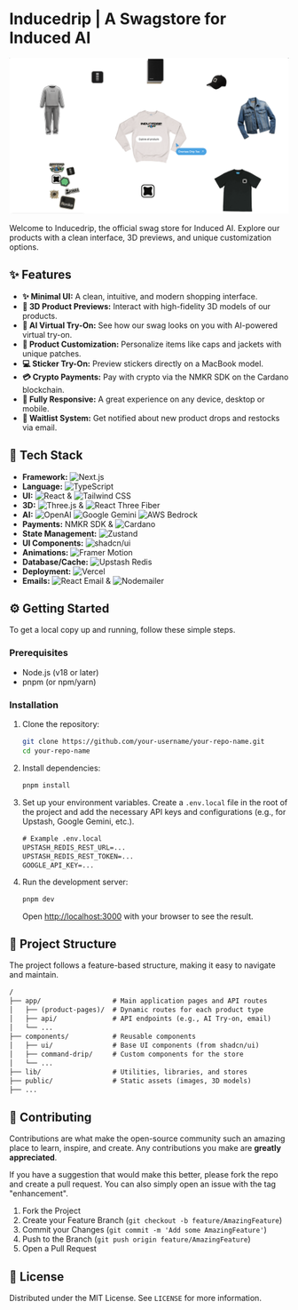 # Inducedrip | A Swagstore for Induced AI

[![Inducedrip Swag Store Demo](/public/og-image.png)](https://your-deployment-link.com)

Welcome to Inducedrip, the official swag store for Induced AI. Explore our products with a clean interface, 3D previews, and unique customization options.

## ✨ Features

- **✨ Minimal UI:** A clean, intuitive, and modern shopping interface.
- **🧊 3D Product Previews:** Interact with high-fidelity 3D models of our products.
- **🤖 AI Virtual Try-On:** See how our swag looks on you with AI-powered virtual try-on.
- **🎨 Product Customization:** Personalize items like caps and jackets with unique patches.
- **💻 Sticker Try-On:** Preview stickers directly on a MacBook model.
- **💳 Crypto Payments:** Pay with crypto via the NMKR SDK on the Cardano blockchain.
- **📱 Fully Responsive:** A great experience on any device, desktop or mobile.
- **💌 Waitlist System:** Get notified about new product drops and restocks via email.

## 🚀 Tech Stack

- **Framework:** ![Next.js](https://img.shields.io/badge/Next.js-000000?style=for-the-badge&logo=next.js&logoColor=white)
- **Language:** ![TypeScript](https://img.shields.io/badge/TypeScript-3178C6?style=for-the-badge&logo=typescript&logoColor=white)
- **UI:** ![React](https://img.shields.io/badge/React-20232A?style=for-the-badge&logo=react&logoColor=61DAFB) & ![Tailwind CSS](https://img.shields.io/badge/Tailwind_CSS-38B2AC?style=for-the-badge&logo=tailwind-css&logoColor=white)
- **3D:** ![Three.js](https://img.shields.io/badge/Three.js-000000?style=for-the-badge&logo=three.js&logoColor=white) & ![React Three Fiber](https://img.shields.io/badge/React_Three_Fiber-000000?style=for-the-badge&logo=react&logoColor=white)
- **AI:** ![OpenAI](https://img.shields.io/badge/OpenAI-412991?style=for-the-badge&logo=openai&logoColor=white) ![Google Gemini](https://img.shields.io/badge/Google_Gemini-8E75B6?style=for-the-badge&logo=google-gemini&logoColor=white) ![AWS Bedrock](https://img.shields.io/badge/AWS_Bedrock-232F3E?style=for-the-badge&logo=amazon-aws&logoColor=white)
- **Payments:** NMKR SDK & ![Cardano](https://img.shields.io/badge/Cardano-0033AD?style=for-the-badge&logo=cardano&logoColor=white)
- **State Management:** ![Zustand](https://img.shields.io/badge/Zustand-000000?style=for-the-badge&logo=zustand&logoColor=white)
- **UI Components:** ![shadcn/ui](https://img.shields.io/badge/shadcn/ui-000000?style=for-the-badge&logo=shadcn-ui&logoColor=white)
- **Animations:** ![Framer Motion](https://img.shields.io/badge/Framer_Motion-0055FF?style=for-the-badge&logo=framer&logoColor=white)
- **Database/Cache:** ![Upstash Redis](https://img.shields.io/badge/Upstash-FF0000?style=for-the-badge&logo=upstash&logoColor=white)
- **Deployment:** ![Vercel](https://img.shields.io/badge/Vercel-000000?style=for-the-badge&logo=vercel&logoColor=white)
- **Emails:** ![React Email](https://img.shields.io/badge/React_Email-000000?style=for-the-badge&logo=react&logoColor=white) & ![Nodemailer](https://img.shields.io/badge/Nodemailer-2A7A7E?style=for-the-badge&logo=nodemailer&logoColor=white)

## ⚙️ Getting Started

To get a local copy up and running, follow these simple steps.

### Prerequisites

- Node.js (v18 or later)
- pnpm (or npm/yarn)

### Installation

1.  Clone the repository:
    ```sh
    git clone https://github.com/your-username/your-repo-name.git
    cd your-repo-name
    ```
2.  Install dependencies:
    ```sh
    pnpm install
    ```
3.  Set up your environment variables. Create a `.env.local` file in the root of the project and add the necessary API keys and configurations (e.g., for Upstash, Google Gemini, etc.).
    ```env
    # Example .env.local
    UPSTASH_REDIS_REST_URL=...
    UPSTASH_REDIS_REST_TOKEN=...
    GOOGLE_API_KEY=...
    ```
4.  Run the development server:
    ```sh
    pnpm dev
    ```
    Open [http://localhost:3000](http://localhost:3000) with your browser to see the result.

## 📂 Project Structure

The project follows a feature-based structure, making it easy to navigate and maintain.

```
/
├── app/                  # Main application pages and API routes
│   ├── (product-pages)/  # Dynamic routes for each product type
│   ├── api/              # API endpoints (e.g., AI Try-on, email)
│   └── ...
├── components/           # Reusable components
│   ├── ui/               # Base UI components (from shadcn/ui)
│   ├── command-drip/     # Custom components for the store
│   └── ...
├── lib/                  # Utilities, libraries, and stores
├── public/               # Static assets (images, 3D models)
├── ...
```

## 🤝 Contributing

Contributions are what make the open-source community such an amazing place to learn, inspire, and create. Any contributions you make are **greatly appreciated**.

If you have a suggestion that would make this better, please fork the repo and create a pull request. You can also simply open an issue with the tag "enhancement".

1.  Fork the Project
2.  Create your Feature Branch (`git checkout -b feature/AmazingFeature`)
3.  Commit your Changes (`git commit -m 'Add some AmazingFeature'`)
4.  Push to the Branch (`git push origin feature/AmazingFeature`)
5.  Open a Pull Request

## 📄 License

Distributed under the MIT License. See `LICENSE` for more information. 
